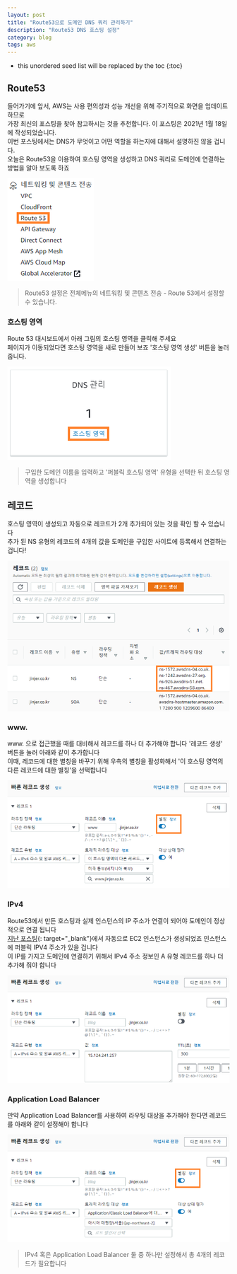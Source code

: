```yaml
---
layout: post
title: "Route53으로 도메인 DNS 쿼리 관리하기"
description: "Route53 DNS 호스팅 설정"
category: blog
tags: aws
---
```


<!--more-->

* this unordered seed list will be replaced by the toc
{:toc}

## Route53

들어가기에 앞서, AWS는 사용 편의성과 성능 개선을 위해 주기적으로 화면을 업데이트 하므로    
가장 최신의 포스팅을 찾아 참고하시는 것을 추천합니다. 이 포스팅은 2021년 1월 18일에 작성되었습니다.    
이번 포스팅에서는 DNS가 무엇이고 어떤 역할을 하는지에 대해서 설명하진 않을 겁니다.  
오늘은 Route53을 이용하여 호스팅 영역을 생성하고 DNS 쿼리로 도메인에 연결하는 방법을 알아 보도록 하죠   
        

![Menu](/assets/img/2021-01-18/menu.png)

> Route53 설정은 전체메뉴의 네트워킹 및 콘텐츠 전송 - Route 53에서 설정할 수 있습니다.

### 호스팅 영역

Route 53 대시보드에서 아래 그림의 호스팅 영역을 클릭해 주세요      
페이지가 이동되었다면 호스팅 영역을 새로 만들어 보죠 '호스팅 영역 생성' 버튼을 눌러 줍니다.

![Hosted zone](/assets/img/2021-01-18/hostedzone.png)

> 구입한 도메인 이름을 입력하고 '퍼블릭 호스팅 영역' 유형을 선택한 뒤 호스팅 영역을 생성합니다

## 레코드

호스팅 영역이 생성되고 자동으로 레코드가 2개 추가되어 있는 것을 확인 할 수 있습니다    
추가 된 NS 유형의 레코드의 4개의 값을 도메인을 구입한 사이트에 등록해서 연결하는 겁니다!    

![Records](/assets/img/2021-01-18/record.png)

### www.

www. 으로 접근했을 때를 대비해서 레코드를 하나 더 추가해야 합니다 '레코드 생성' 버튼을 눌러 아래와 같이 추가합니다          
이때, 레코드에 대한 별칭을 바꾸기 위해 우측의 별칭을 활성화해서 '이 호스팅 영역의 다른 레코드에 대한 별칭'을 선택합니다

![Create Record](/assets/img/2021-01-18/create.png)

### IPv4

Route53에서 만든 호스팅과 실제 인스턴스의 IP 주소가 연결이 되어야 도메인이 정상적으로 연결 됩니다        
[지난 포스팅](https://mujaen.github.io/blog/2021/01/21/aws-elastic-beanstalk.html){: target="_blank"}에서 자동으로 EC2 인스턴스가 생성되었죠 인스턴스에 퍼블릭 IPV4 주소가 있을 겁니다        
이 IP를 가지고 도메인에 연결하기 위해서 IPv4 주소 정보인 A 유형 레코드를 하나 더 추가해 줘야 합니다

![Create A Record](/assets/img/2021-01-18/public.png)

### Application Load Balancer
  
만약 Application Load Balancer를 사용하여 라우팅 대상을 추가해야 한다면 레코드를 아래와 같이 설정해야 합니다 

![Create A Record](/assets/img/2021-01-18/alb.png)

> IPv4 혹은 Application Load Balancer 둘 중 하나만 설정해서 총 4개의 레코드가 필요합니다


  

  


  




